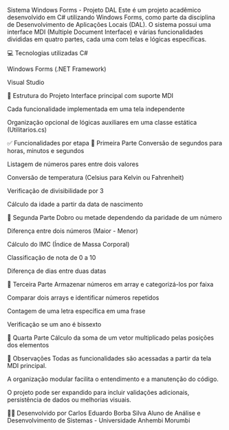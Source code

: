 

Sistema Windows Forms - Projeto DAL
Este é um projeto acadêmico desenvolvido em C# utilizando Windows Forms, como parte da disciplina de Desenvolvimento de Aplicações Locais (DAL). O sistema possui uma interface MDI (Multiple Document Interface) e várias funcionalidades divididas em quatro partes, cada uma com telas e lógicas específicas.

💻 Tecnologias utilizadas
C#

Windows Forms (.NET Framework)

Visual Studio

📂 Estrutura do Projeto
Interface principal com suporte MDI

Cada funcionalidade implementada em uma tela independente

Organização opcional de lógicas auxiliares em uma classe estática (Utilitarios.cs)

✅ Funcionalidades por etapa
🔹 Primeira Parte
Conversão de segundos para horas, minutos e segundos

Listagem de números pares entre dois valores

Conversão de temperatura (Celsius para Kelvin ou Fahrenheit)

Verificação de divisibilidade por 3

Cálculo da idade a partir da data de nascimento

🔹 Segunda Parte
Dobro ou metade dependendo da paridade de um número

Diferença entre dois números (Maior - Menor)

Cálculo do IMC (Índice de Massa Corporal)

Classificação de nota de 0 a 10

Diferença de dias entre duas datas

🔹 Terceira Parte
Armazenar números em array e categorizá-los por faixa

Comparar dois arrays e identificar números repetidos

Contagem de uma letra específica em uma frase

Verificação se um ano é bissexto

🔹 Quarta Parte
Cálculo da soma de um vetor multiplicado pelas posições dos elementos

📌 Observações
Todas as funcionalidades são acessadas a partir da tela MDI principal.

A organização modular facilita o entendimento e a manutenção do código.

O projeto pode ser expandido para incluir validações adicionais, persistência de dados ou melhorias visuais.

🧑‍🎓 Desenvolvido por
Carlos Eduardo Borba Silva
Aluno de Análise e Desenvolvimento de Sistemas - Universidade Anhembi Morumbi
